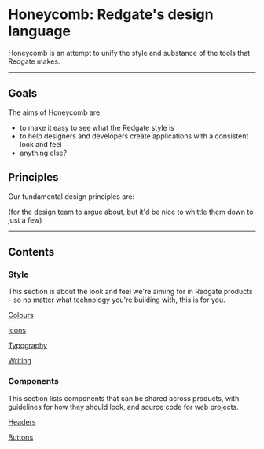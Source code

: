 # Honeycomb: Redgate's design language

Honeycomb is an attempt to unify the style and substance of the tools that Redgate makes. 

---

## Goals

The aims of Honeycomb are:

* to make it easy to see what the Redgate style is
* to help designers and developers create applications with a consistent look and feel
* anything else?

## Principles

Our fundamental design principles are: 

(for the design team to argue about, but it'd be nice to whittle them down to just a few)

---

## Contents

### Style

This section is about the look and feel we're aiming for in Redgate products - so no matter what technology you're building with, this is for you.

[Colours](colours.html)

[Icons](icons.html)

[Typography](typography.html)

[Writing](writing.html)

### Components

This section lists components that can be shared across products, with guidelines for how they should look, and source code for web projects.

[Headers](headers.html)

[Buttons](buttons.html)